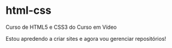 # html-css
 Curso de HTML5 e CSS3 do Curso em Vídeo

 Estou apredendo a criar sites e agora vou gerenciar repositórios!

